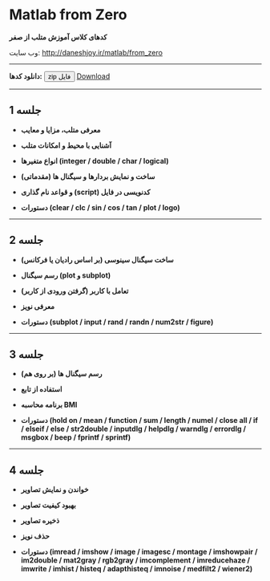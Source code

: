 # Matlab from Zero

**کدهای کلاس آموزش متلب از صفر**


وب سایت: http://daneshjoy.ir/matlab/from_zero

--------------------

**دانلود کدها:** <button name="button" onclick="https://github.com/DaneshJoy/matlab_from_zero/zipball/master">zip فایل</button> <a class="github-button" href="https://github.com/DaneshJoy/matlab_from_zero/archive/master.zip" data-icon="octicon-cloud-download" data-size="large" aria-label="Download DaneshJoy/Matlab from Zero on GitHub">Download</a>

--------------------------

## جلسه 1
- **معرفی متلب، مزایا و معایب**
- **آشنایی با محیط و امکانات متلب**
- **انواع متغیرها (integer / double / char / logical)**
- &#x202b; **ساخت و نمایش بردارها و سیگنال ها (مقدماتی)**
- &#x202b; **کدنویسی در فایل (script) و قواعد نام گذاری**
  
- **دستورات (clear / clc / sin / cos / tan / plot / logo)**

--------------------------

## جلسه 2
- &#x202b;**ساخت سیگنال سینوسی (بر اساس رادیان یا فرکانس)**
- **رسم سیگنال (plot و subplot)**
- **&#x202b;تعامل با کاربر (گرفتن ورودی از کاربر)**
- **معرفی نویز**
  
- **دستورات (subplot / input / rand / randn / num2str / figure)**

--------------------------

## جلسه 3
- &#x202b; **رسم سیگنال ها (بر روی هم)**
- **استفاده از تابع**
- **برنامه محاسبه BMI**
  
- **دستورات (hold on / mean / function / sum / length / numel / close all / if / elseif / else / str2double / inputdlg / helpdlg / warndlg / errordlg / msgbox / beep / fprintf / sprintf)**

--------------------------
## جلسه 4
- **خواندن و نمایش تصاویر**
- **بهبود کیفیت تصاویر**
- **ذخیره تصاویر**
- **حذف نویز**
  
- **دستورات (imread / imshow / image / imagesc / montage / imshowpair / im2double /  mat2gray / rgb2gray / imcomplement / imreducehaze / imwrite / imhist / histeq / adapthisteq / imnoise / medfilt2 / wiener2)**